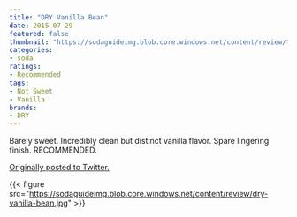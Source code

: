 ```yaml
---
title: "DRY Vanilla Bean"
date: 2015-07-29
featured: false
thumbnail: "https://sodaguideimg.blob.core.windows.net/content/review/thumbs/dry-vanilla-bean.jpg"
categories:
- soda
ratings:
- Recommended
tags:
- Not Sweet
- Vanilla
brands:
- DRY
---
```


Barely sweet. Incredibly clean but distinct vanilla flavor. Spare lingering finish. RECOMMENDED.

[Originally posted to Twitter.](https://twitter.com/Cavorter/status/626440325960040448)

{{< figure src="https://sodaguideimg.blob.core.windows.net/content/review/dry-vanilla-bean.jpg" >}}

